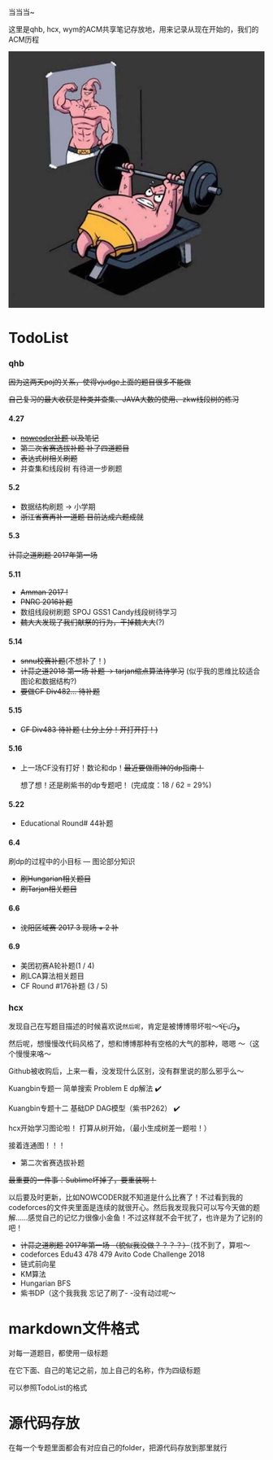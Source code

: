 当当当~

这里是qhb, hcx, wym的ACM共享笔记存放地，用来记录从现在开始的，我们的ACM历程

![Figure1](https://github.com/qhb1001/For-that-dream/blob/master/Figure1.jpg)

# TodoList

### qhb

~~因为这两天poj的关系，使得vjudge上面的题目很多不能做~~

~~自己复习的最大收获是种类并查集、JAVA大数的使用、zkw线段树的练习~~

#### 4.27

* ~~[nowcoder补题](https://www.nowcoder.com/acm/contest/84#question) 以及笔记~~
* ~~第二次省赛选拔补题    补了四道题目~~
* ~~表达式树相关刷题~~
* 并查集和线段树    有待进一步刷题

#### 5.2

* 数据结构刷题 ->  小学期
* ~~浙江省赛再补一道题   目前达成六题成就~~

#### 5.3

~~计蒜之道刷题   2017年第一场~~

#### 5.11

* ~~Amman 2017 !~~
* ~~PNRC 2016补题~~
* 数组线段树刷题    SPOJ GSS1 Candy线段树待学习
* ~~魏大大发现了我们献祭的行为，干掉魏大大~~(?)

#### 5.14

* ~~snnu校赛补题~~(不想补了！)
* ~~计蒜之道2018 第一场 补题  -> tarjan缩点算法待学习~~  (似乎我的思维比较适合图论和数据结构?)
* ~~要做CF Div482… 待补题~~

#### 5.15

* ~~CF Div483   待补题 (上分上分！开打开打！)~~

#### 5.16

* 上一场CF没有打好！数论和dp！~~最近要做雨神的dp指南！~~

  想了想！还是刷紫书的dp专题吧！ (完成度：18 / 62 = 29%)

#### 5.22

* Educational Round# 44补题

#### 6.4

刷dp的过程中的小目标 — 图论部分知识

* ~~刷Hungarian相关题目~~
* ~~刷Tarjan相关题目~~

#### 6.6

* ~~沈阳区域赛 2017  3 现场 + 2 补~~

#### 6.9

* 美团初赛A轮补题(1 / 4)
* 刷LCA算法相关题目
* CF Round #176补题 (3 / 5)

### hcx

发现自己在写题目描述的时候喜欢说`然后呢`，肯定是被博博带坏啦～٩(˃̶͈̀௰˂̶͈́)و

然后呢，想慢慢改代码风格了，想和博博那种有空格的大气的那种，嗯嗯 ～（这个慢慢来咯～

Github被收购后，上来一看，没发现什么区别，没有群里说的那么邪乎么～

Kuangbin专题一 简单搜索 Problem E dp解法   :heavy_check_mark:

Kuangbin专题十二 基础DP DAG模型（紫书P262） :heavy_check_mark:

hcx开始学习图论啦！
打算从树开始，（最小生成树差一题啦！）

接着连通图！！！

* 第二次省赛选拔补题

~~最重要的一件事：Sublime坏掉了，要重装啊！~~

以后要及时更新，比如NOWCODER就不知道是什么比赛了！不过看到我的codeforces的文件夹里面是连续的就很开心。然后我发现我只可以写今天做的题解……感觉自己的记忆力很像小金鱼！不过这样就不会干扰了，也许是为了记别的吧！

* ~~计蒜之道刷题   2017年第一场 （貌似我没做？？？？）~~（找不到了，算啦～
* codeforces Edu43 478 479 Avito Code Challenge 2018 
* 链式前向星 
* KM算法 
* Hungarian BFS
* 紫书DP（这个我我我 忘记了刷了- -没有动过呢～

# markdown文件格式

对每一道题目，都使用一级标题

在它下面、自己的笔记之前，加上自己的名称，作为四级标题

可以参照TodoList的格式

# 源代码存放

在每一个专题里面都会有对应自己的folder，把源代码存放到那里就行

